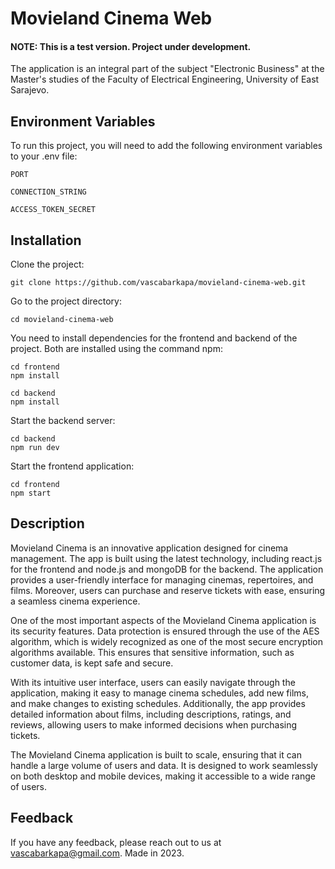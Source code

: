 # Movieland Cinema Web
#### NOTE: This is a test version. Project under development. 
The application is an integral part of the subject "Electronic Business" at the Master's studies of the Faculty of Electrical Engineering, University of East Sarajevo.

## Environment Variables
To run this project, you will need to add the following environment variables to your .env file:

`PORT`

`CONNECTION_STRING`

`ACCESS_TOKEN_SECRET`

## Installation
Clone the project:
```
git clone https://github.com/vascabarkapa/movieland-cinema-web.git
```

Go to the project directory:
```
cd movieland-cinema-web
```

You need to install dependencies for the frontend and backend of the project. Both are installed using the command npm:
```
cd frontend
npm install
```
```
cd backend
npm install
```

Start the backend server:
```
cd backend
npm run dev
```

Start the frontend application:
```
cd frontend
npm start
```

## Description
Movieland Cinema is an innovative application designed for cinema management. The app is built using the latest technology, including react.js for the frontend and node.js and mongoDB for the backend. The application provides a user-friendly interface for managing cinemas, repertoires, and films. Moreover, users can purchase and reserve tickets with ease, ensuring a seamless cinema experience.

One of the most important aspects of the Movieland Cinema application is its security features. Data protection is ensured through the use of the AES algorithm, which is widely recognized as one of the most secure encryption algorithms available. This ensures that sensitive information, such as customer data, is kept safe and secure.

With its intuitive user interface, users can easily navigate through the application, making it easy to manage cinema schedules, add new films, and make changes to existing schedules. Additionally, the app provides detailed information about films, including descriptions, ratings, and reviews, allowing users to make informed decisions when purchasing tickets.

The Movieland Cinema application is built to scale, ensuring that it can handle a large volume of users and data. It is designed to work seamlessly on both desktop and mobile devices, making it accessible to a wide range of users.

## Feedback
If you have any feedback, please reach out to us at vascabarkapa@gmail.com. Made in 2023.

